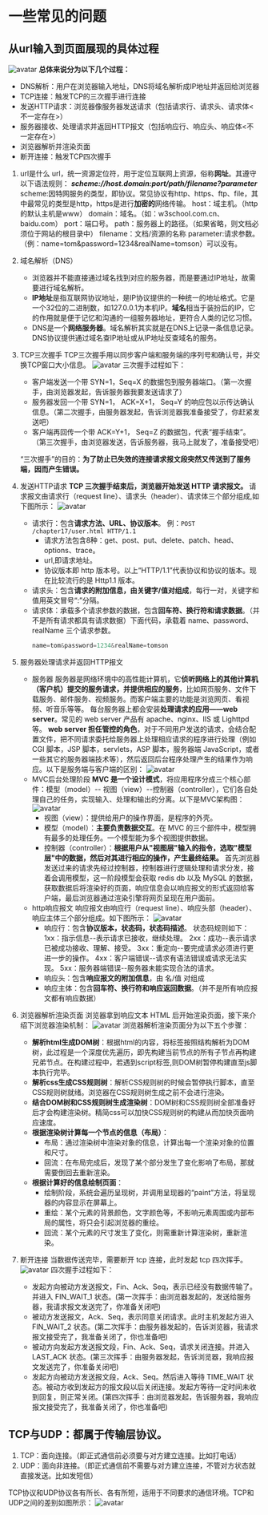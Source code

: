 # 一些常见的问题

## 从url输入到页面展现的具体过程

![avatar](/StudyNote/images/question/url_request.jpg)
**总体来说分为以下几个过程：**

- DNS解析：用户在浏览器输入地址，DNS将域名解析成IP地址并返回给浏览器
- TCP连接：触发TCP的三次握手进行连接
- 发送HTTP请求：浏览器像服务器发送请求（包括请求行、请求头、请求体<不一定存在>）
- 服务器接收、处理请求并返回HTTP报文（包括响应行、响应头、响应体<不一定存在>）
- 浏览器解析并渲染页面
- 断开连接：触发TCP四次握手

1. url是什么
    url，统一资源定位符，用于定位互联网上资源，俗称**网址**。其遵守以下语法规则：
    ***scheme://host.domain:port/path/filename?parameter***
    scheme:因特网服务的类型，即协议。常见协议有http、https、ftp、file，其中最常见的类型是http，https是进行**加密的**网络传输。
    host：域主机。（http的默认主机是www）
    domain：域名。（如：w3school.com.cn、baidu.com）
    port：端口号。
    path：服务器上的路径。（如果省略，则文档必须位于网站的根目录中）
    filename：文档/资源的名称
    parameter:请求参数。（例：name=tom&password=1234&realName=tomson）可以没有。
2. 域名解析（DNS）
    - 浏览器并不能直接通过域名找到对应的服务器，而是要通过IP地址，故需要进行域名解析。
    - **IP地址**是指互联网协议地址，是IP协议提供的一种统一的地址格式。它是一个32位的二进制数，如127.0.0.1为本机IP。**域名**相当于装扮后的IP，它的作用就是便于记忆和沟通的一组服务器地址，更符合人类的记忆习惯。
    - DNS是一个**网络服务器**。域名解析其实就是在DNS上记录一条信息记录。DNS协议提供通过域名查IP地址或从IP地址反查域名的服务。
3. TCP三次握手
    TCP三次握手用以同步客户端和服务端的序列号和确认号，并交换TCP窗口大小信息。
    ![avatar](/StudyNote/images/question/TCP3.jpg)
    三次握手过程如下：
    - 客户端发送一个带 SYN=1，Seq=X 的数据包到服务器端口。（第一次握手，由浏览器发起，告诉服务器我要发送请求了）
    - 服务器发回一个带 SYN=1， ACK=X+1， Seq=Y 的响应包以示传达确认信息。（第二次握手，由服务器发起，告诉浏览器我准备接受了，你赶紧发送吧）
    - 客户端再回传一个带 ACK=Y+1， Seq=Z 的数据包，代表“握手结束”。（第三次握手，由浏览器发送，告诉服务器，我马上就发了，准备接受吧）

    “三次握手”的目的：**为了防止已失效的连接请求报文段突然又传送到了服务端，因而产生错误。**
4. 发送HTTP请求
    **TCP 三次握手结束后，浏览器开始发送 HTTP 请求报文。**
    请求报文由请求行（request line）、请求头（header）、请求体三个部分组成,如下图所示：
    ![avatar](/StudyNote/images/question/TCP_request.jpg)
    - 请求行：包含**请求方法、URL、协议版本**。
        例：`POST  /chapter17/user.html HTTP/1.1`
        - 请求方法包含8种：get、post、put、delete、patch、head、options、trace。
        - url,即请求地址。
        - 协议版本即 http 版本号。以上“HTTP/1.1”代表协议和协议的版本。现在比较流行的是 Http1.1 版本。
    - 请求头：包含**请求的附加信息，由关键字/值对组成**，每行一对，关键字和值用英文冒号“:”分隔。
    - 请求体：承载多个请求参数的数据，包含**回车符、换行符和请求数据**。（并不是所有请求都具有请求数据）下面代码，承载着 name、password、realName 三个请求参数。
        ``` js
        name=tom&password=1234&realName=tomson
        ```
5. 服务器处理请求并返回HTTP报文
    - 服务器
    服务器是网络环境中的高性能计算机，它**侦听网络上的其他计算机（客户机）提交的服务请求，并提供相应的服务**，比如网页服务、文件下载服务、邮件服务、视频服务。而客户端主要的功能是浏览网页、看视频、听音乐等等。 每台服务器上都会安装**处理请求的应用——web server**。常见的 web server 产品有 apache、nginx、IIS 或 Lighttpd 等。
    **web server 担任管控的角色**，对于不同用户发送的请求，会结合配置文件，把不同请求委托给服务器上处理相应请求的程序进行处理（例如 CGI 脚本，JSP 脚本，servlets，ASP 脚本，服务器端 JavaScript，或者一些其它的服务器端技术等），然后返回后台程序处理产生的结果作为响应。以下是服务端与客户端的区别：
    ![avatar](/StudyNote/images/question/server_client.jpg)
    - MVC后台处理阶段
    **MVC 是一个设计模式**，将应用程序分成三个核心部件：模型（model）-- 视图（view）--控制器（controller），它们各自处理自己的任务，实现输入、处理和输出的分离。以下是MVC架构图：
    ![avatar](/StudyNote/images/question/MVC.png)
        - 视图（view）：提供给用户的操作界面，是程序的外壳。
        - 模型（model）：**主要负责数据交互**。在 MVC 的三个部件中，模型拥有最多的处理任务。一个模型能为多个视图提供数据。
        - 控制器（controller）：**根据用户从"视图层"输入的指令，选取"模型层"中的数据，然后对其进行相应的操作，产生最终结果。** 首先浏览器发送过来的请求先经过控制器，控制器进行逻辑处理和请求分发，接着会调用模型，这一阶段模型会获取 redis db 以及 MySQL 的数据，获取数据后将渲染好的页面，响应信息会以响应报文的形式返回给客户端，最后浏览器通过渲染引擎将网页呈现在用户面前。
    - http响应报文
    响应报文由响应行（request line）、响应头部（header）、响应主体三个部分组成。如下图所示：
    ![avatar](/StudyNote/images/question/response.jpg)
        - 响应行：包含**协议版本，状态码，状态码描述**。
        状态码规则如下：
        1xx：指示信息--表示请求已接收，继续处理。
        2xx：成功--表示请求已被成功接收、理解、接受。
        3xx：重定向--要完成请求必须进行更进一步的操作。
        4xx：客户端错误--请求有语法错误或请求无法实现。
        5xx：服务器端错误--服务器未能实现合法的请求。
        - 响应头：包含**响应报文的附加信息**，由 名/值 对组成
        - 响应主体：包含**回车符、换行符和响应返回数据**。（并不是所有响应报文都有响应数据）
6. 浏览器解析渲染页面
    浏览器拿到响应文本 HTML 后开始渲染页面，接下来介绍下浏览器渲染机制：
    ![avatar](/StudyNote/images/question/render.jpg)
    浏览器解析渲染页面分为以下五个步骤：
    - **解析html生成DOM树**：根据html的内容，将标签按照结构解析为DOM树，此过程是一个深度优先遍历，即先构建当前节点的所有子节点再构建兄弟节点。在构建过程中，若遇到script标签,则DOM树暂停构建直至js脚本执行完毕。
    - **解析css生成CSS规则树**：解析CSS规则树的时候会暂停执行脚本，直至CSS规则树就绪。浏览器在CSS规则树生成之前不会进行渲染。
    - **结合DOM树和CSS规则树生成渲染树**：DOM树和CSS规则树全部准备好后才会构建渲染树。精简css可以加快CSS规则树的构建从而加快页面响应速度。
    - **根据渲染树计算每一个节点的信息（布局）**：
        - 布局：通过渲染树中渲染对象的信息，计算出每一个渲染对象的位置和尺寸。
        - 回流：在布局完成后，发现了某个部分发生了变化影响了布局，那就需要倒回去重新渲染。
    - **根据计算好的信息绘制页面**：
        - 绘制阶段，系统会遍历呈现树，并调用呈现器的“paint”方法，将呈现器的内容显示在屏幕上。
        - 重绘：某个元素的背景颜色，文字颜色等，不影响元素周围或内部布局的属性，将只会引起浏览器的重绘。
        - 回流：某个元素的尺寸发生了变化，则需重新计算渲染树，重新渲染。
7. 断开连接
    当数据传送完毕，需要断开 tcp 连接，此时发起 tcp 四次挥手。
    ![avatar](/StudyNote/images/question/TCP4.jpg)
    四次握手过程如下：
    - 发起方向被动方发送报文，Fin、Ack、Seq，表示已经没有数据传输了。并进入 FIN_WAIT_1 状态。(第一次挥手：由浏览器发起的，发送给服务器，我请求报文发送完了，你准备关闭吧)
    - 被动方发送报文，Ack、Seq，表示同意关闭请求。此时主机发起方进入 FIN_WAIT_2 状态。(第二次挥手：由服务器发起的，告诉浏览器，我请求报文接受完了，我准备关闭了，你也准备吧)
    - 被动方向发起方发送报文段，Fin、Ack、Seq，请求关闭连接。并进入 LAST_ACK 状态。(第三次挥手：由服务器发起，告诉浏览器，我响应报文发送完了，你准备关闭吧)
    - 发起方向被动方发送报文段，Ack、Seq。然后进入等待 TIME_WAIT 状态。被动方收到发起方的报文段以后关闭连接。发起方等待一定时间未收到回复，则正常关闭。(第四次挥手：由浏览器发起，告诉服务器，我响应报文接受完了，我准备关闭了，你也准备吧)

## TCP与UDP：都属于传输层协议。

1. TCP：面向连接。（即正式通信前必须要与对方建立连接。比如打电话）
2. UDP：面向非连接。（即正式通信前不需要与对方建立连接，不管对方状态就直接发送。比如发短信）

TCP协议和UDP协议各有所长、各有所短，适用于不同要求的通信环境。TCP和UDP之间的差别如图所示：
![avatar](/StudyNote/images/question/TCP_UDP.jpg)
